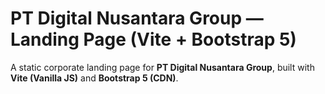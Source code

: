 # PT Digital Nusantara Group — Landing Page (Vite + Bootstrap 5)

A static corporate landing page for **PT Digital Nusantara Group**, built with **Vite (Vanilla JS)** and **Bootstrap 5 (CDN)**.
